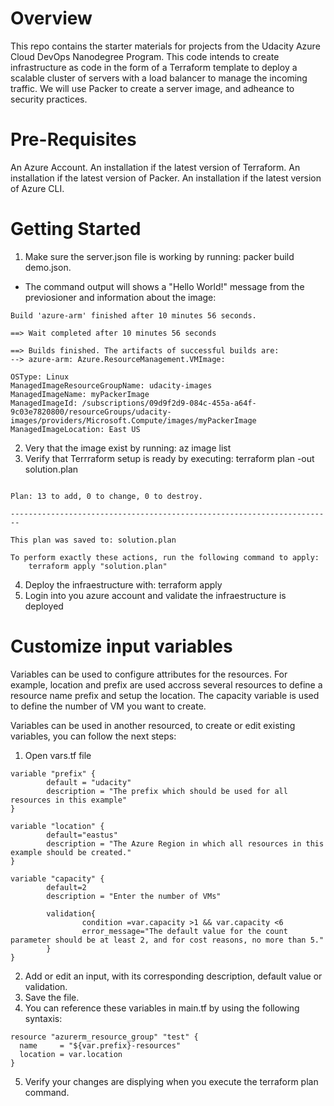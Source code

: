 # Overview
This repo contains the starter materials for projects from the Udacity Azure Cloud DevOps Nanodegree Program.
This code intends to create infrastructure as code in the form of a Terraform template to deploy a scalable cluster of servers with a load balancer to manage the incoming traffic. We will use Packer to create a server image, and adheance to security practices.


# Pre-Requisites
  An Azure Account.
  An installation if the latest version of Terraform.
  An installation if the latest version of Packer.
  An installation if the latest version of Azure CLI.

# Getting Started

1. Make sure the server.json file is working by running: packer build demo.json.
  - The command output will shows a "Hello World!" message from the previosioner and information about the image:
  ```
Build 'azure-arm' finished after 10 minutes 56 seconds.

==> Wait completed after 10 minutes 56 seconds

==> Builds finished. The artifacts of successful builds are:
--> azure-arm: Azure.ResourceManagement.VMImage:

OSType: Linux
ManagedImageResourceGroupName: udacity-images
ManagedImageName: myPackerImage
ManagedImageId: /subscriptions/09d9f2d9-084c-455a-a64f-9c03e7820800/resourceGroups/udacity-images/providers/Microsoft.Compute/images/myPackerImage
ManagedImageLocation: East US

```

   
2. Very that the image exist by running: az image list
3. Verify that Terrraform setup is ready  by executing:  terraform plan -out solution.plan
```

Plan: 13 to add, 0 to change, 0 to destroy.

------------------------------------------------------------------------

This plan was saved to: solution.plan

To perform exactly these actions, run the following command to apply:
    terraform apply "solution.plan"
```
4. Deploy the infraestructure with: terraform apply
5. Login into you azure account and validate the infraestructure is deployed

# Customize input variables
Variables can be used to configure attributes for the resources. For example, location and prefix are used accross several resources to define a resource name prefix and setup the location. The capacity variable is used to define the number of VM  you want to create.

Variables can be used in another resourced, to create or edit existing variables, you can follow the next steps:

1. Open vars.tf file
```
variable "prefix" {
        default = "udacity"
        description = "The prefix which should be used for all resources in this example"
}

variable "location" {
        default="eastus"
        description = "The Azure Region in which all resources in this example should be created."
}

variable "capacity" {
        default=2
        description = "Enter the number of VMs"

        validation{
                condition =var.capacity >1 && var.capacity <6
                error_message="The default value for the count parameter should be at least 2, and for cost reasons, no more than 5."
        }
}

```
2. Add or edit an input, with its corresponding description, default value or validation.
3. Save the file.
4. You can reference these variables in main.tf by using the following syntaxis:
```
resource "azurerm_resource_group" "test" {
  name     = "${var.prefix}-resources"
  location = var.location
}
``` 
5. Verify your changes are displying when you execute the terraform plan command.






